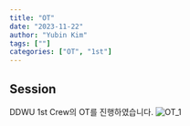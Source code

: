```yaml
---
title: "OT"
date: "2023-11-22"
author: "Yubin Kim"
tags: [""]
categories: ["OT", "1st"]
---
```


## Session

DDWU 1st Crew의 OT를 진행하였습니다.
![OT_1](/1st/OT_1.jpeg "OT_1")
